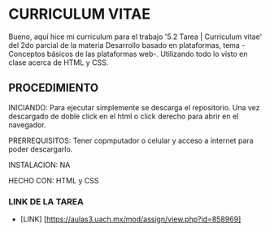 # CURRICULUM VITAE

Bueno, aquí hice mi curriculum para el trabajo '5.2 Tarea | Curriculum vitae' del 2do parcial de la materia Desarrollo basado en plataformas, tema -Conceptos básicos de las plataformas web-.
Utilizando todo lo visto en clase acerca de HTML y CSS.

## PROCEDIMIENTO

INICIANDO: Para ejecutar simplemente se descarga el repositorio. Una vez descargado de doble click en el html o click derecho para abrir en el navegador.

PRERREQUISITOS: Tener copmputador o celular y acceso a internet para poder descargarlo.

INSTALACION: NA

HECHO CON: HTML y CSS

### LINK DE LA TAREA
* [LINK] [https://aulas3.uach.mx/mod/assign/view.php?id=858969]